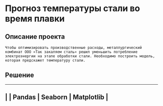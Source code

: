 # Прогноз температуры стали во время плавки

## Описание проекта

    Чтобы оптимизировать производственные расходы, металлургический комбинат ООО «Так закаляем сталь» решил уменьшить потребление электроэнергии на этапе обработки стали. Необходимо построить модель, которая предскажет температуру стали.

## Решение

------------------------------------------------
| <Python> | Pandas | Seaborn | Matplotlib | 
------------------------------------------------